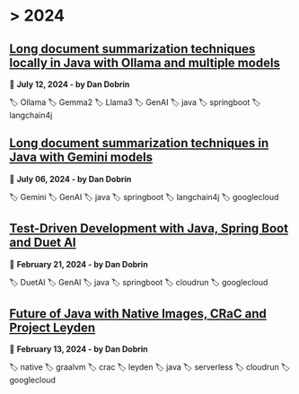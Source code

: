 
# > 2024
## [Long document summarization techniques locally in Java with Ollama and multiple models](_posts/2024-07-12-Long-document-summarization-techniques-locally-Java-with-Ollama-multiple-models.md)
📅 __July 12, 2024 - by Dan Dobrin__

🏷️ Ollama 🏷️ Gemma2 🏷️ Llama3 🏷️ GenAI 🏷️ java 🏷️ springboot 🏷️ langchain4j

## [Long document summarization techniques in Java with Gemini models](_posts/2024-07-06-Long-document-summarization-techniques-Java-with-Gemini-models.md)
📅 __July 06, 2024 - by Dan Dobrin__

🏷️ Gemini 🏷️ GenAI 🏷️ java 🏷️ springboot 🏷️ langchain4j 🏷️ googlecloud

## [Test-Driven Development with Java, Spring Boot and Duet AI](_posts/2024-02-21-TDD-with-Java-Spring-Boot-and-DuetAI.md)
📅 __February 21, 2024 - by Dan Dobrin__

🏷️ DuetAI 🏷️ GenAI 🏷️ java 🏷️ springboot 🏷️ cloudrun 🏷️ googlecloud

## [Future of Java with Native Images, CRaC and Project Leyden](_posts/2024-02-13-Future-of-Java.md)
📅 __February 13, 2024 - by Dan Dobrin__

🏷️ native 🏷️ graalvm 🏷️ crac 🏷️ leyden 🏷️ java 🏷️ serverless 🏷️ cloudrun 🏷️ googlecloud



